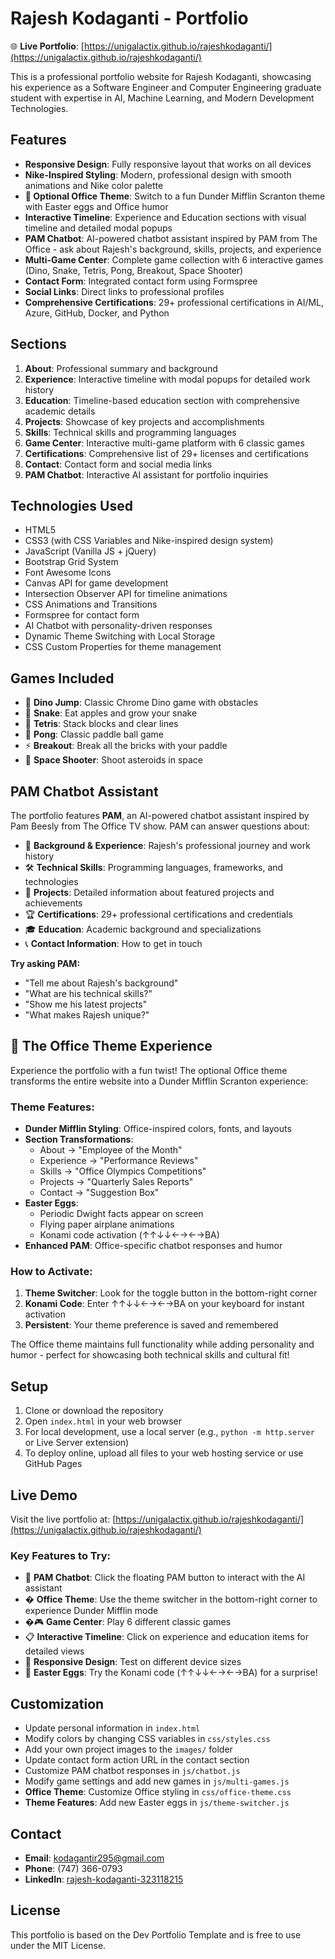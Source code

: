 # Rajesh Kodaganti - Portfolio

🌐 **Live Portfolio**: [https://unigalactix.github.io/rajeshkodaganti/](https://unigalactix.github.io/rajeshkodaganti/)

This is a professional portfolio website for Rajesh Kodaganti, showcasing his experience as a Software Engineer and Computer Engineering graduate student with expertise in AI, Machine Learning, and Modern Development Technologies.

## Features

- **Responsive Design**: Fully responsive layout that works on all devices
- **Nike-Inspired Styling**: Modern, professional design with smooth animations and Nike color palette
- **🏢 Optional Office Theme**: Switch to a fun Dunder Mifflin Scranton theme with Easter eggs and Office humor
- **Interactive Timeline**: Experience and Education sections with visual timeline and detailed modal popups
- **PAM Chatbot**: AI-powered chatbot assistant inspired by PAM from The Office - ask about Rajesh's background, skills, projects, and experience
- **Multi-Game Center**: Complete game collection with 6 interactive games (Dino, Snake, Tetris, Pong, Breakout, Space Shooter)
- **Contact Form**: Integrated contact form using Formspree
- **Social Links**: Direct links to professional profiles
- **Comprehensive Certifications**: 29+ professional certifications in AI/ML, Azure, GitHub, Docker, and Python

## Sections

1. **About**: Professional summary and background
2. **Experience**: Interactive timeline with modal popups for detailed work history
3. **Education**: Timeline-based education section with comprehensive academic details
4. **Projects**: Showcase of key projects and accomplishments
5. **Skills**: Technical skills and programming languages
6. **Game Center**: Interactive multi-game platform with 6 classic games
7. **Certifications**: Comprehensive list of 29+ licenses and certifications
8. **Contact**: Contact form and social media links
9. **PAM Chatbot**: Interactive AI assistant for portfolio inquiries

## Technologies Used

- HTML5
- CSS3 (with CSS Variables and Nike-inspired design system)
- JavaScript (Vanilla JS + jQuery)
- Bootstrap Grid System
- Font Awesome Icons
- Canvas API for game development
- Intersection Observer API for timeline animations
- CSS Animations and Transitions
- Formspree for contact form
- AI Chatbot with personality-driven responses
- Dynamic Theme Switching with Local Storage
- CSS Custom Properties for theme management

## Games Included

- 🦕 **Dino Jump**: Classic Chrome Dino game with obstacles
- 🐍 **Snake**: Eat apples and grow your snake
- 🧱 **Tetris**: Stack blocks and clear lines
- 🏓 **Pong**: Classic paddle ball game
- ⚡ **Breakout**: Break all the bricks with your paddle  
- 🚀 **Space Shooter**: Shoot asteroids in space

## PAM Chatbot Assistant

The portfolio features **PAM**, an AI-powered chatbot assistant inspired by Pam Beesly from The Office TV show. PAM can answer questions about:

- 👤 **Background & Experience**: Rajesh's professional journey and work history
- 🛠️ **Technical Skills**: Programming languages, frameworks, and technologies
- 📂 **Projects**: Detailed information about featured projects and achievements
- 🏆 **Certifications**: 29+ professional certifications and credentials
- 🎓 **Education**: Academic background and specializations
- 📞 **Contact Information**: How to get in touch

**Try asking PAM:**
- "Tell me about Rajesh's background"
- "What are his technical skills?"
- "Show me his latest projects"
- "What makes Rajesh unique?"

## 🏢 The Office Theme Experience

Experience the portfolio with a fun twist! The optional Office theme transforms the entire website into a Dunder Mifflin Scranton experience:

### **Theme Features:**
- **Dunder Mifflin Styling**: Office-inspired colors, fonts, and layouts
- **Section Transformations**:
  - About → "Employee of the Month" 
  - Experience → "Performance Reviews"
  - Skills → "Office Olympics Competitions"
  - Projects → "Quarterly Sales Reports"
  - Contact → "Suggestion Box"
- **Easter Eggs**: 
  - Periodic Dwight facts appear on screen
  - Flying paper airplane animations
  - Konami code activation (↑↑↓↓←→←→BA)
- **Enhanced PAM**: Office-specific chatbot responses and humor

### **How to Activate:**
1. **Theme Switcher**: Look for the toggle button in the bottom-right corner
2. **Konami Code**: Enter ↑↑↓↓←→←→BA on your keyboard for instant activation
3. **Persistent**: Your theme preference is saved and remembered

The Office theme maintains full functionality while adding personality and humor - perfect for showcasing both technical skills and cultural fit!

## Setup

1. Clone or download the repository
2. Open `index.html` in your web browser
3. For local development, use a local server (e.g., `python -m http.server` or Live Server extension)
4. To deploy online, upload all files to your web hosting service or use GitHub Pages

## Live Demo

Visit the live portfolio at: [https://unigalactix.github.io/rajeshkodaganti/](https://unigalactix.github.io/rajeshkodaganti/)

### Key Features to Try:
- 🤖 **PAM Chatbot**: Click the floating PAM button to interact with the AI assistant
- � **Office Theme**: Use the theme switcher in the bottom-right corner to experience Dunder Mifflin mode
- �🎮 **Game Center**: Play 6 different classic games
- 📋 **Interactive Timeline**: Click on experience and education items for detailed views
- 📱 **Responsive Design**: Test on different device sizes
- 🎯 **Easter Eggs**: Try the Konami code (↑↑↓↓←→←→BA) for a surprise!

## Customization

- Update personal information in `index.html`
- Modify colors by changing CSS variables in `css/styles.css`
- Add your own project images to the `images/` folder
- Update contact form action URL in the contact section
- Customize PAM chatbot responses in `js/chatbot.js`
- Modify game settings and add new games in `js/multi-games.js`
- **Office Theme**: Customize Office styling in `css/office-theme.css`
- **Theme Features**: Add new Easter eggs in `js/theme-switcher.js`

## Contact

- **Email**: kodagantir295@gmail.com
- **Phone**: (747) 366-0793
- **LinkedIn**: [rajesh-kodaganti-323118215](https://www.linkedin.com/in/rajesh-kodaganti-323118215)

## License

This portfolio is based on the Dev Portfolio Template and is free to use under the MIT License.
